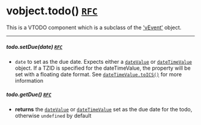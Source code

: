 # vobject.todo() [`RFC`](http://tools.ietf.org/html/rfc5545#section-3.6.2)

This is a VTODO component which is a subclass of the ['vEvent'](./event.md) object.

-----------------------------------------------------------------------------------------

##### todo.setDue(date) [`RFC`](http://tools.ietf.org/html/rfc5545#section-3.8.2.3)

- `date` to set as the due date. Expects either a [`dateValue`](./dateValue.md) or [`dateTimeValue`](./dateTimeValue.md) object. If a TZID is specified for the dateTimeValue, the property will be set with a floating date format. See [`dateTimeValue.toICS()`](./dateTimeValue.md#datetimevaluetoics) for more information

##### todo.getDue() [`RFC`](http://tools.ietf.org/html/rfc5545#section-3.8.2.3)

- **returns** the [`dateValue`](./dateValue.md) or [`dateTimeValue`](./dateTimeValue.md) set as the due date for the todo, otherwise `undefined` by default
